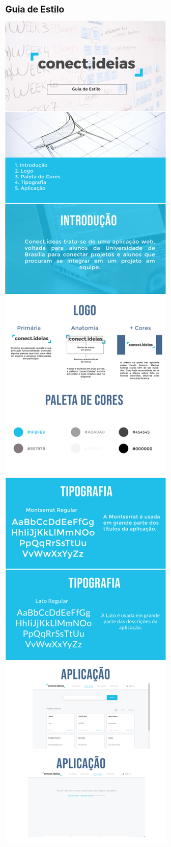 # Guia de Estilo
<div class="line"></div>

<img src="../assets/estilo_guia/guia_Prancheta 1.png">
<img src="../assets/estilo_guia/guia-02.png">
<img src="../assets/estilo_guia/guia-03.png">
<img src="../assets/estilo_guia/guia-04.png">
<img src="../assets/estilo_guia/guia-05.png">
<img src="../assets/estilo_guia/guia-06.png">
<img src="../assets/estilo_guia/guia-07.png">
<img src="../assets/estilo_guia/guia-08.png">
<img src="../assets/estilo_guia/guia-09.png">
